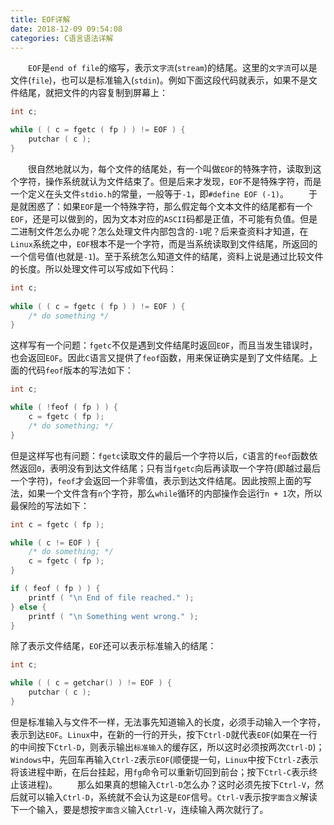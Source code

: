 ```yaml
---
title: EOF详解
date: 2018-12-09 09:54:08
categories: C语言语法详解
---
```

&emsp;&emsp;`EOF`是`end of file`的缩写，表示`文字流`(`stream`)的结尾。这里的`文字流`可以是文件(`file`)，也可以是标准输入(`stdin`)。例如下面这段代码就表示，如果不是文件结尾，就把文件的内容复制到屏幕上：

``` cpp
int c;

while ( ( c = fgetc ( fp ) ) != EOF ) {
    putchar ( c );
}
```

&emsp;&emsp;很自然地就以为，每个文件的结尾处，有一个叫做`EOF`的特殊字符，读取到这个字符，操作系统就认为文件结束了。但是后来才发现，`EOF`不是特殊字符，而是一个定义在头文件`stdio.h`的常量，一般等于`-1`，即`#define EOF (-1)`。
&emsp;&emsp;于是就困惑了：如果`EOF`是一个特殊字符，那么假定每个文本文件的结尾都有一个`EOF`，还是可以做到的，因为文本对应的`ASCII`码都是正值，不可能有负值。但是二进制文件怎么办呢？怎么处理文件内部包含的`-1`呢？后来查资料才知道，在`Linux`系统之中，`EOF`根本不是一个字符，而是当系统读取到文件结尾，所返回的一个信号值(也就是`-1`)。至于系统怎么知道文件的结尾，资料上说是通过比较文件的长度。所以处理文件可以写成如下代码：

``` cpp
int c;
​
while ( ( c = fgetc ( fp ) ) != EOF ) {
    /* do something */
}
```

这样写有一个问题：`fgetc`不仅是遇到文件结尾时返回`EOF`，而且当发生错误时，也会返回`EOF`。因此`C`语言又提供了`feof`函数，用来保证确实是到了文件结尾。上面的代码`feof`版本的写法如下：

``` cpp
int c;

while ( !feof ( fp ) ) {
    c = fgetc ( fp );
    /* do something; */
}
```

但是这样写也有问题：`fgetc`读取文件的最后一个字符以后，`C`语言的`feof`函数依然返回`0`，表明没有到达文件结尾；只有当`fgetc`向后再读取一个字符(即越过最后一个字符)，`feof`才会返回一个非零值，表示到达文件结尾。因此按照上面的写法，如果一个文件含有`n`个字符，那么`while`循环的内部操作会运行`n + 1`次，所以最保险的写法如下：

``` cpp
int c = fgetc ( fp );

while ( c != EOF ) {
    /* do something; */
    c = fgetc ( fp );
}

if ( feof ( fp ) ) {
    printf ( "\n End of file reached." );
} else {
    printf ( "\n Something went wrong." );
}
```

除了表示文件结尾，`EOF`还可以表示标准输入的结尾：

``` cpp
int c;

while ( ( c = getchar() ) != EOF ) {
    putchar ( c );
}
```

但是标准输入与文件不一样，无法事先知道输入的长度，必须手动输入一个字符，表示到达`EOF`。`Linux`中，在新的一行的开头，按下`Ctrl-D`就代表`EOF`(如果在一行的中间按下`Ctrl-D`，则表示输出`标准输入`的缓存区，所以这时必须按两次`Ctrl-D`)；`Windows`中，先回车再输入`Ctrl-Z`表示`EOF`(顺便提一句，`Linux`中按下`Ctrl-Z`表示将该进程中断，在后台挂起，用`fg`命令可以重新切回到前台；按下`Ctrl-C`表示终止该进程)。
&emsp;&emsp;那么如果真的想输入`Ctrl-D`怎么办？这时必须先按下`Ctrl-V`，然后就可以输入`Ctrl-D`，系统就不会认为这是`EOF`信号。`Ctrl-V`表示按`字面含义`解读下一个输入，要是想按`字面含义`输入`Ctrl-V`，连续输入两次就行了。
